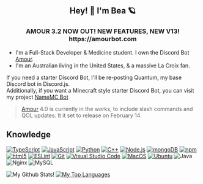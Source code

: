 <h2 align="center">Hey! 👋 I'm Bea 🪐</h2>
<h3 align="center">AMOUR 3.2 NOW OUT! NEW FEATURES, NEW V13! https://amourbot.com</h3>


- I'm a Full-Stack Developer & Medicine student. I own the Discord Bot [Amour](https://amourbot.com).
- I'm an Australian living in the United States, & a massive La Croix fan.

 
If you need a starter Discord Bot, I'll be re-posting Quantum, my base Discord bot in Discord.js. <br/>
Additionally, if you want a Minecraft style starter Discord Bot, you can visit my project [NameMC Bot](https://github.com/zredrum/namemcbot) <br/>

> [Amour](https://amourbot.com) 4.0 is currently in the works, to include slash commands and QOL updates. It it set to release on February 14.

## Knowledge
[<img alt="TypeScript" src="https://img.shields.io/badge/-TypeScript-007acc?style=flat-square&color=4e3754&logo=typescript&logoColor=white" />](https://www.typescriptlang.org) [<img alt="JavaScript" src="https://img.shields.io/badge/-JavaScript-edb200?style=flat-square&color=4e3754&logo=javascript&logoColor=white" />](https://developer.mozilla.org/en-US/docs/Web/JavaScript) [<img alt="Python" src="https://img.shields.io/badge/-Python-FFD43B?style=flat-square&color=4e3754&logo=python&logoColor=white" />](https://python.org) [<img alt="C++" src="https://img.shields.io/badge/-C++-31429b?style=flat-square&color=4e3754&logo=c%2B%2B&logoColor=white" />](https://en.wikipedia.org/wiki/C++) [<img alt="Node.js" src="https://img.shields.io/badge/-Node.js-43853d?style=flat-square&color=4e3754&logo=Node.js&logoColor=white" />](https://nodejs.org) [<img alt="mongoDB" src="https://img.shields.io/badge/-mongoDB-4fb23f?style=flat-square&color=4e3754&logo=mongodb&logoColor=white" />](https://mongodb.com) [<img alt="npm" src="https://img.shields.io/badge/-NPM-CB3837?style=flat-square&color=4e3754&logo=npm&logoColor=white" />](https://npmjs.com) [<img alt="html5" src="https://img.shields.io/badge/-HTML5-E34F26?style=flat-square&color=4e3754&logo=html5&logoColor=white" />](https://developer.mozilla.org/en-US/docs/Web/Guide/HTML/HTML5) [<img alt="ESLint" src="https://img.shields.io/badge/-ESLint-4B32C3?style=flat-square&color=4e3754&logo=eslint&logoColor=white" />](https://eslint.org/) [<img alt="Git" src="https://img.shields.io/badge/-Git-f05033?style=flat-square&color=4e3754&logo=git&logoColor=white" />](https://git-scm.com) [<img alt="Visual Studio Code" src="https://img.shields.io/badge/-Visual Studio Code-007ACC?style=flat-square&color=4e3754&logo=visual-studio-code&logoColor=white" />](https://code.visualstudio.com/) [<img alt="MacOS" src="https://img.shields.io/badge/-MacOS-999999?style=flat-square&color=4e3754&logo=apple&logoColor=white" />](https://www.apple.com/macos/what-is/) [<img alt="Ubuntu" src="https://img.shields.io/badge/-Ubuntu-212121?style=flat-square&color=4e3754&logo=Ubuntu&logoColor=white" />](https://ubuntu.com/) <img alt="Java" src="https://img.shields.io/badge/Java-%23ED8B00.svg?&style=flat-square&color=4e3754&logo=Java&logoColor=white" /> <img alt="Nginx" src="https://img.shields.io/badge/Nginx%20-%23009639.svg?&style=flat-square&color=4e3754&logo=Nginx&logoColor=white"/> <img alt="MySQL" src="https://img.shields.io/badge/MySQL-%2300f.svg?&style=flat-square&color=4e3754&logo=MySQL&logoColor=white"/>

![My Github Stats!](https://github-readme-stats.vercel.app/api?username=zredrum&count_private=true&theme=dracula)
[![My Top Languages](https://github-readme-stats.vercel.app/api/top-langs/?username=zredrum&layout=compact&theme=dracula)](https://github.com/anuraghazra/github-readme-stats)
